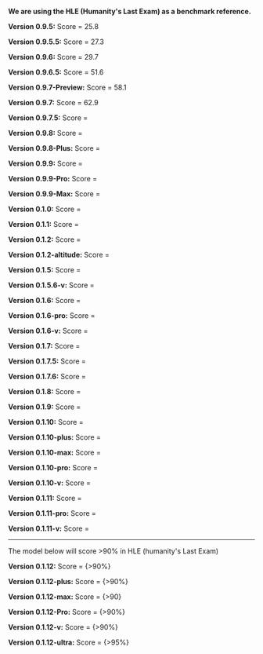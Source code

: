 **We are using the HLE (Humanity's Last Exam) as a benchmark reference.**

**Version 0.9.5:**
Score = 25.8

**Version 0.9.5.5:**
Score = 27.3

**Version 0.9.6:**
Score = 29.7

**Version 0.9.6.5:**
Score = 51.6

**Version 0.9.7-Preview:**
Score = 58.1

**Version 0.9.7:**
Score = 62.9

**Version 0.9.7.5:**
Score =

**Version 0.9.8:**
Score =

**Version 0.9.8-Plus:**
Score =

**Version 0.9.9:**
Score =

**Version 0.9.9-Pro:**
Score =

**Version 0.9.9-Max:**
Score =

**Version 0.1.0:**
Score =

**Version 0.1.1:**
Score =

**Version 0.1.2:**
Score =

**Version 0.1.2-altitude:**
Score =

**Version 0.1.5:**
Score =

**Version 0.1.5.6-v:**
Score =

**Version 0.1.6:**
Score =

**Version 0.1.6-pro:**
Score =

**Version 0.1.6-v:**
Score =

**Version 0.1.7:**
Score =

**Version 0.1.7.5:**
Score =

**Version 0.1.7.6:**
Score =

**Version 0.1.8:**
Score =

**Version 0.1.9:**
Score =

**Version 0.1.10:**
Score =

**Version 0.1.10-plus:**
Score =

**Version 0.1.10-max:**
Score =

**Version 0.1.10-pro:**
Score =

**Version 0.1.10-v:**
Score =

**Version 0.1.11:**
Score =

**Version 0.1.11-pro:**
Score =

**Version 0.1.11-v:**
Score =


------------------------------------------
The model below will score >90% in HLE (humanity's Last Exam)

**Version 0.1.12:**
Score = {>90%}

**Version 0.1.12-plus:**
Score = {>90%}

**Version 0.1.12-max:**
Score = {>90}

**Version 0.1.12-Pro:**
Score = {>90%}

**Version 0.1.12-v:**
Score = {>90%}

**Version 0.1.12-ultra:**
Score = {>95%}
